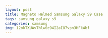 ```yaml
---
layout: post
title: Magneto Helmed Samsung Galaxy S9 Case
tags: samsung galaxy s9
categories: samsung
img: 12okTXUAvThlw0c94I2aI87vpn3HFkWbf
---
```

